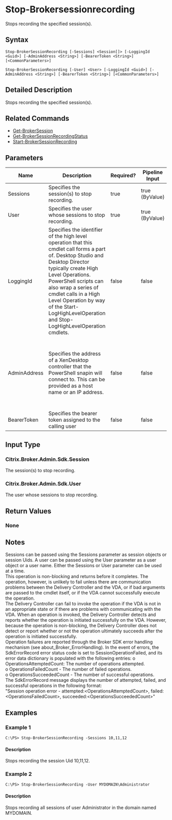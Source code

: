 ﻿
# Stop-Brokersessionrecording
Stops recording the specified session(s).
## Syntax
```
Stop-BrokerSessionRecording [-Sessions] <Session[]> [-LoggingId <Guid>] [-AdminAddress <String>] [-BearerToken <String>] [<CommonParameters>]

Stop-BrokerSessionRecording [-User] <User> [-LoggingId <Guid>] [-AdminAddress <String>] [-BearerToken <String>] [<CommonParameters>]
```
## Detailed Description
Stops recording the specified session(s).


## Related Commands

* [Get-BrokerSession](./Get-BrokerSession/)
* [Get-BrokerSessionRecordingStatus](./Get-BrokerSessionRecordingStatus/)
* [Start-BrokerSessionRecording](./Start-BrokerSessionRecording/)
## Parameters
| Name   | Description | Required? | Pipeline Input | Default Value |
| --- | --- | --- | --- | --- |
| Sessions | Specifies the session(s) to stop recording. | true | true (ByValue) |  |
| User | Specifies the user whose sessions to stop recording. | true | true (ByValue) |  |
| LoggingId | Specifies the identifier of the high level operation that this cmdlet call forms a part of. Desktop Studio and Desktop Director typically create High Level Operations. PowerShell scripts can also wrap a series of cmdlet calls in a High Level Operation by way of the Start-LogHighLevelOperation and Stop-LogHighLevelOperation cmdlets. | false | false |  |
| AdminAddress | Specifies the address of a XenDesktop controller that the PowerShell snapin will connect to. This can be provided as a host name or an IP address. | false | false | Localhost. Once a value is provided by any cmdlet, this value will become the default. |
| BearerToken | Specifies the bearer token assigned to the calling user | false | false |  |

## Input Type

### Citrix.Broker.Admin.Sdk.Session
The session(s) to stop recording.
### Citrix.Broker.Admin.Sdk.User
The user whose sessions to stop recording.
## Return Values

### None

## Notes
Sessions can be passed using the Sessions parameter as session objects or session Uids. A user can be passed using the User parameter as a user object or a user name. Either the Sessions or User parameter can be used at a time.<br>    This operation is non-blocking and returns before it completes. The operation, however, is unlikely to fail unless there are communication problems between the Delivery Controller and the VDA, or if bad arguments are passed to the cmdlet itself, or if the VDA cannot successfully execute the operation.<br>    The Delivery Controller can fail to invoke the operation if the VDA is not in an appropriate state or if there are problems with communicating with the VDA. When an operation is invoked, the Delivery Controller detects and reports whether the operation is initiated successfully on the VDA. However, because the operation is non-blocking, the Delivery Controller does not detect or report whether or not the operation ultimately succeeds after the operation is initiated successfully.<br>    Operation failures are reported through the Broker SDK error handling mechanism (see about\_Broker\_ErrorHandling). In the event of errors, the SdkErrorRecord error status code is set to SessionOperationFailed, and its error data dictionary is populated with the following entries: o OperationsAttemptedCount: The number of operations attempted.<br>    o OperationsFailedCount - The number of failed operations.<br>    o OperationsSucceededCount - The number of successful operations.<br>    The SdkErrorRecord message displays the number of attempted, failed, and successful operations in the following format:<br>    "Session operation error - attempted:&lt;OperationsAttemptedCount&gt;, failed:&lt;OperationsFailedCount&gt;, succeeded:&lt;OperationsSucceededCount&gt;"
## Examples

### Example 1
```
C:\PS> Stop-BrokerSessionRecording -Sessions 10,11,12
```
#### Description
Stops recording the session Uid 10,11,12.
### Example 2
```
C:\PS> Stop-BrokerSessionRecording -User MYDOMAIN\Administrator
```
#### Description
Stops recording all sessions of user Administrator in the domain named MYDOMAIN.
